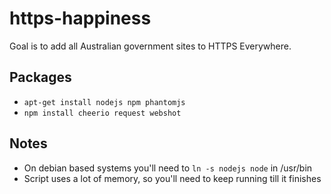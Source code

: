 https-happiness
===============

Goal is to add all Australian government sites to HTTPS Everywhere.

Packages
--------

* `apt-get install nodejs npm phantomjs`
* `npm install cheerio request webshot`

Notes
-----
* On debian based systems you'll need to `ln -s nodejs node` in /usr/bin
* Script uses a lot of memory, so you'll need to keep running till it finishes